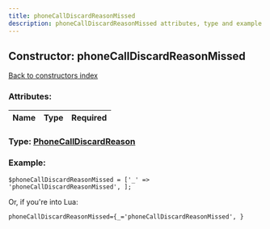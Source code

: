 ```yaml
---
title: phoneCallDiscardReasonMissed
description: phoneCallDiscardReasonMissed attributes, type and example
---
```

## Constructor: phoneCallDiscardReasonMissed  
[Back to constructors index](index.md)



### Attributes:

| Name     |    Type       | Required |
|----------|:-------------:|---------:|



### Type: [PhoneCallDiscardReason](../types/PhoneCallDiscardReason.md)


### Example:

```
$phoneCallDiscardReasonMissed = ['_' => 'phoneCallDiscardReasonMissed', ];
```  

Or, if you're into Lua:  


```
phoneCallDiscardReasonMissed={_='phoneCallDiscardReasonMissed', }

```


